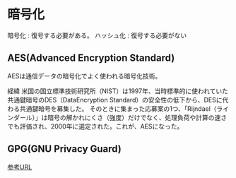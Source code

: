 # 暗号化

暗号化 : 復号する必要がある。
ハッシュ化 : 復号する必要がない



## AES(Advanced Encryption Standard)

AESは通信データの暗号化でよく使われる暗号化技術。

経緯
米国の国立標準技術研究所（NIST）は1997年、当時標準的に使われていた共通鍵暗号のDES（DataEncryption Standard）の安全性の低下から、DESに代わる共通鍵暗号を募集した。
そのときに集まった応募案の1つ、「Rijndael（ラインダール）」は暗号の解かれにくさ（強度）だけでなく、処理負荷や計算の速さでも評価され、2000年に選定された。これが、AESになった。

## GPG(GNU Privacy Guard)

[参考URL](https://lecture.ecc.u-tokyo.ac.jp/~yama/2021S-JOHO/GPG/GPG/gpg_1.html)